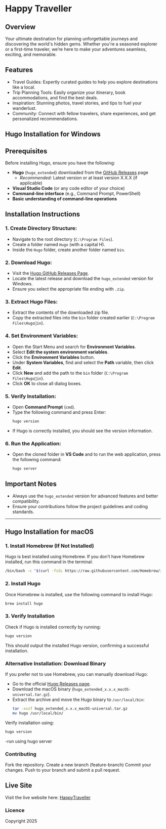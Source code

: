 
# Happy Traveller
 
## Overview
Your ultimate destination for planning unforgettable journeys and discovering the world's hidden gems. Whether you're a seasoned explorer or a first-time traveler, we’re here to make your adventures seamless, exciting, and memorable.

 
## Features
- Travel Guides: Expertly curated guides to help you explore destinations like a local.
- Trip Planning Tools: Easily organize your itinerary, book accommodations, and find the best deals.
- Inspiration: Stunning photos, travel stories, and tips to fuel your wanderlust.
- Community: Connect with fellow travelers, share experiences, and get personalized recommendations.

## Hugo Installation for Windows

## Prerequisites

Before installing Hugo, ensure you have the following:

- **Hugo** (`hugo_extended`) downloaded from the [GitHub Releases](https://github.com/gohugoio/hugo/releases) page  
  - *Recommended:* Latest version or at least version X.X.X (if applicable)  
- **Visual Studio Code** (or any code editor of your choice)  
- **Command-line interface** (e.g., Command Prompt, PowerShell)  
- **Basic understanding of command-line operations**  

## Installation Instructions

### 1. Create Directory Structure:
- Navigate to the root directory (`C:\Program Files`).
- Create a folder named `Hugo` (with a capital H).
- Inside the `Hugo` folder, create another folder named `bin`.

### 2. Download Hugo:
- Visit the [Hugo GitHub Releases Page](https://github.com/gohugoio/hugo/releases).
- Locate the latest release and download the `hugo_extended` version for Windows.
- Ensure you select the appropriate file ending with `.zip`.

### 3. Extract Hugo Files:
- Extract the contents of the downloaded zip file.
- Copy the extracted files into the `bin` folder created earlier (`C:\Program Files\Hugoin`).

### 4. Set Environment Variables:
- Open the Start Menu and search for **Environment Variables**.
- Select **Edit the system environment variables**.
- Click the **Environment Variables** button.
- Under **System Variables**, find and select the **Path** variable, then click **Edit**.
- Click **New** and add the path to the `bin` folder (`C:\Program Files\Hugoin`).
- Click **OK** to close all dialog boxes.

### 5. Verify Installation:
- Open **Command Prompt** (`cmd`).
- Type the following command and press Enter:
  ```bash
  hugo version
  ```
- If Hugo is correctly installed, you should see the version information.

### 6. Run the Application:
- Open the cloned folder in **VS Code** and to run the web application, press the following command:
  ```bash
  hugo server
  ```

## Important Notes
- Always use the `hugo_extended` version for advanced features and better compatibility.
- Ensure your contributions follow the project guidelines and coding standards.

---

## Hugo Installation for macOS

### 1. Install Homebrew (If Not Installed)
Hugo is best installed using Homebrew. If you don’t have Homebrew installed, run this command in the terminal:
```bash
/bin/bash -c "$(curl -fsSL https://raw.githubusercontent.com/Homebrew/install/HEAD/install.sh)"
```

### 2. Install Hugo
Once Homebrew is installed, use the following command to install Hugo:
```bash
brew install hugo
```

### 3. Verify Installation
Check if Hugo is installed correctly by running:
```bash
hugo version
```
This should output the installed Hugo version, confirming a successful installation.

### Alternative Installation: Download Binary

If you prefer not to use Homebrew, you can manually download Hugo:

- Go to the official [Hugo Releases page](https://github.com/gohugoio/hugo/releases).
- Download the macOS binary (`hugo_extended_x.x.x_macOS-universal.tar.gz`).
- Extract the archive and move the Hugo binary to `/usr/local/bin`:
  ```bash
  tar -xvzf hugo_extended_x.x.x_macOS-universal.tar.gz
  mv hugo /usr/local/bin/
  ```

Verify installation using:
```bash
hugo version
```

-run using 
hugo server 

### Contributing
Fork the repository.
Create a new branch (feature-branch)
Commit your changes.
Push to your branch and submit a pull request.
 
## Live Site
Visit the live website here: [HappyTraveller]()

### Licence
Copyright 2025